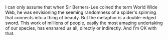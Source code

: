 

I can only assume that when Sir Berners-Lee coined the term World Wide Web, he was envisioning the seeming
randomness of a spider's spinning that connects into a thing of beauty. But the metaphor is a double-edged
sword. This work of millions of people, easily the most amazing undertaking of our species, has ensnared us
all, directly or indirectly. And I'm OK with that.